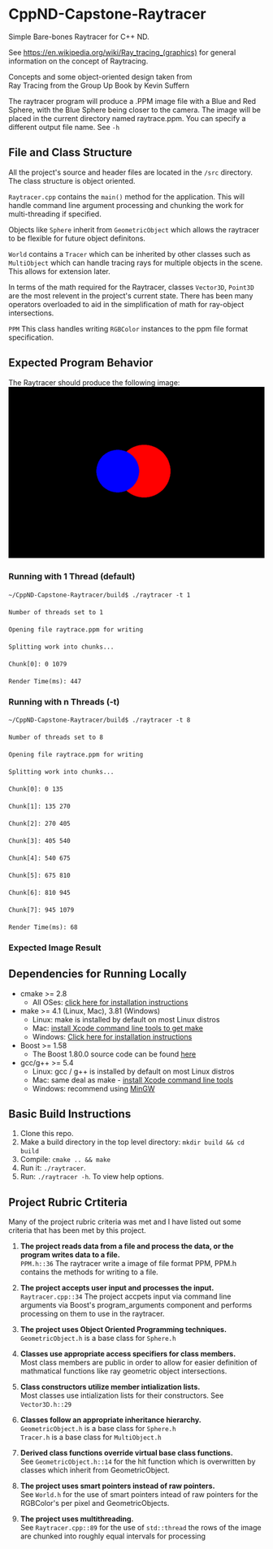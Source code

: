 # CppND-Capstone-Raytracer
Simple Bare-bones Raytracer for C++ ND.

See https://en.wikipedia.org/wiki/Ray_tracing_(graphics) for general information on the concept of Raytracing.

Concepts and some object-oriented design taken from\
Ray Tracing from the Group Up
Book by Kevin Suffern

The raytracer program will produce a .PPM image file with a Blue and Red Sphere, with the Blue Sphere being closer to the camera. The image will be placed in the current directory named raytrace.ppm. You can specify a different output file name. See `-h`

## File and Class Structure
All the project's source and header files are located in the `/src` directory. The class structure is object oriented.

`Raytracer.cpp` contains the `main()` method for the application. This will handle command line argument processing and chunking the work for multi-threading if specified.

Objects like `Sphere` inherit from `GeometricObject` which allows the raytracer to be flexible for future object definitons.

`World` contains a `Tracer` which can be inherited by other classes such as `MultiObject` which can handle tracing rays for multiple objects in the scene. This allows for extension later.

In terms of the math required for the Raytracer, classes `Vector3D`, `Point3D` are the most relevent in the project's current state. There has been many operators overloaded to aid in the simplification of math for ray-object intersections.

`PPM` This class handles writing `RGBColor` instances to the ppm file format specification.


## Expected Program Behavior

The Raytracer should produce the following image:
![Raytrace Image](/example/Example_Output.png "Image")

### Running with 1 Thread (default)

<code>~/CppND-Capstone-Raytracer/build$ ./raytracer -t 1\
Number of threads set to 1\
Opening file raytrace.ppm for writing\
Splitting work into chunks...\
Chunk[0]: 0 1079\
Render Time(ms): 447</code>

### Running with n Threads (-t)
<code>~/CppND-Capstone-Raytracer/build$ ./raytracer -t 8\
Number of threads set to 8\
Opening file raytrace.ppm for writing\
Splitting work into chunks...\
Chunk[0]: 0 135\
Chunk[1]: 135 270\
Chunk[2]: 270 405\
Chunk[3]: 405 540\
Chunk[4]: 540 675\
Chunk[5]: 675 810\
Chunk[6]: 810 945\
Chunk[7]: 945 1079\
Render Time(ms): 68</code>

### Expected Image Result

## Dependencies for Running Locally
* cmake >= 2.8
  * All OSes: [click here for installation instructions](https://cmake.org/install/)
* make >= 4.1 (Linux, Mac), 3.81 (Windows)
  * Linux: make is installed by default on most Linux distros
  * Mac: [install Xcode command line tools to get make](https://developer.apple.com/xcode/features/)
  * Windows: [Click here for installation instructions](http://gnuwin32.sourceforge.net/packages/make.htm)
* Boost >= 1.58
  * The Boost 1.80.0 source code can be found [here](https://boostorg.jfrog.io/artifactory/main/release/1.80.0/source/)
* gcc/g++ >= 5.4
  * Linux: gcc / g++ is installed by default on most Linux distros
  * Mac: same deal as make - [install Xcode command line tools](https://developer.apple.com/xcode/features/)
  * Windows: recommend using [MinGW](http://www.mingw.org/)

## Basic Build Instructions

1. Clone this repo.
2. Make a build directory in the top level directory: `mkdir build && cd build`
3. Compile: `cmake .. && make`
4. Run it: `./raytracer`.
5. Run: `./raytracer -h`. To view help options.

## Project Rubric Crtiteria
Many of the project rubric criteria was met and I have listed out some criteria that has been met by this project.

1. **The project reads data from a file and process the data, or the program writes data to a file.**\
`PPM.h::36` The raytracer write a image of file format PPM, PPM.h contains the methods for writing to a file.

2. **The project accepts user input and processes the input.**\
`Raytracer.cpp::34` The project accpets input via command line arguments via Boost's program_arguments component and performs processing on them to use in the raytracer.

3. **The project uses Object Oriented Programming techniques.**\
`GeometricObject.h` is a base class for `Sphere.h`

4. **Classes use appropriate access specifiers for class members.**\
Most class members are public in order to allow for easier definition of mathmatical functions like ray geometric object intersections. 

5. **Class constructors utilize member intialization lists.**\
Most classes use intialization lists for their constructors. See `Vector3D.h::29`

6. **Classes follow an appropriate inheritance hierarchy.**\
`GeometricObject.h` is a base class for `Sphere.h`\
`Tracer.h` is a base class for `MultiObject.h`

7. **Derived class functions override virtual base class functions.**\
See `GeometricObject.h::14` for the hit function which is overwritten by classes which inherit from GeometricObject.

8. **The project uses smart pointers instead of raw pointers.**\
See `World.h` for the use of smart pointers intead of raw pointers for the RGBColor's per pixel and GeometricObjects.

9. **The project uses multithreading.**\
See `Raytracer.cpp::89` for the use of `std::thread` the rows of the image are chunked into roughly equal intervals for processing  
